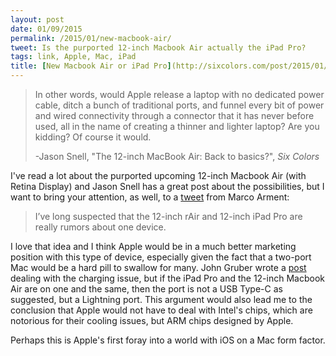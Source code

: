 ```yaml
---
layout: post
date: 01/09/2015
permalink: /2015/01/new-macbook-air/
tweet: Is the purported 12-inch Macbook Air actually the iPad Pro?
tags: link, Apple, Mac, iPad
title: [New Macbook Air or iPad Pro](http://sixcolors.com/post/2015/01/the-macbook-air-returning-to-its-roots/)
---
```


>In other words, would Apple release a laptop with no dedicated power cable, ditch a bunch of traditional ports, and funnel every bit of power and wired connectivity through a connector that it has never before used, all in the name of creating a thinner and lighter laptop? Are you kidding? Of course it would.
>
>-Jason Snell, "The 12-inch MacBook Air: Back to basics?", *Six Colors*

I've read a lot about the purported upcoming 12-inch Macbook Air (with Retina Display) and Jason Snell has a great post about the possibilities, but I want to bring your attention, as well, to a [tweet](https://twitter.com/marcoarment/status/552914156861796352) from Marco Arment:

>I’ve long suspected that the 12-inch rAir and 12-inch iPad Pro are really rumors about one device.

I love that idea and I think Apple would be in a much better marketing position with this type of device, especially given the fact that a two-port Mac would be a hard pill to swallow for many. John Gruber wrote a [post](http://daringfireball.net/2015/01/charging_usb_only_macbook) dealing with the charging issue, but if the iPad Pro and the 12-inch Macbook Air are on one and the same, then the port is not a USB Type-C as suggested, but a Lightning port. This argument would also lead me to the conclusion that Apple would not have to deal with Intel's chips, which are notorious for their cooling issues, but ARM chips designed by Apple.

Perhaps this is Apple's first foray into a world with iOS on a Mac form factor.